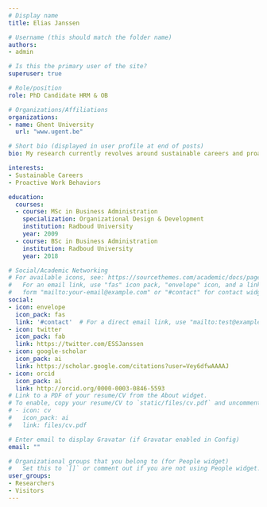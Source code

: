 ```yaml
---
# Display name
title: Elias Janssen

# Username (this should match the folder name)
authors:
- admin

# Is this the primary user of the site?
superuser: true

# Role/position
role: PhD Candidate HRM & OB

# Organizations/Affiliations
organizations:
- name: Ghent University
  url: "www.ugent.be"

# Short bio (displayed in user profile at end of posts)
bio: My research currently revolves around sustainable careers and proactive work behaviors.

interests:
- Sustainable Careers
- Proactive Work Behaviors

education:
  courses:
  - course: MSc in Business Administration
    specialization: Organizational Design & Development
    institution: Radboud University
    year: 2009
  - course: BSc in Business Administration
    institution: Radboud University
    year: 2018

# Social/Academic Networking
# For available icons, see: https://sourcethemes.com/academic/docs/page-builder/#icons
#   For an email link, use "fas" icon pack, "envelope" icon, and a link in the
#   form "mailto:your-email@example.com" or "#contact" for contact widget.
social:
- icon: envelope
  icon_pack: fas
  link: '#contact'  # For a direct email link, use "mailto:test@example.org".
- icon: twitter
  icon_pack: fab
  link: https://twitter.com/ESSJanssen
- icon: google-scholar
  icon_pack: ai
  link: https://scholar.google.com/citations?user=Vey6dfwAAAAJ
- icon: orcid
  icon_pack: ai
  link: http://orcid.org/0000-0003-0846-5593
# Link to a PDF of your resume/CV from the About widget.
# To enable, copy your resume/CV to `static/files/cv.pdf` and uncomment the lines below.
# - icon: cv
#   icon_pack: ai
#   link: files/cv.pdf

# Enter email to display Gravatar (if Gravatar enabled in Config)
email: ""

# Organizational groups that you belong to (for People widget)
#   Set this to `[]` or comment out if you are not using People widget.
user_groups:
- Researchers
- Visitors
---
```




